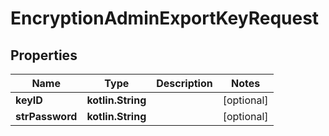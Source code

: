 
# EncryptionAdminExportKeyRequest

## Properties
| Name | Type | Description | Notes |
| ------------ | ------------- | ------------- | ------------- |
| **keyID** | **kotlin.String** |  |  [optional] |
| **strPassword** | **kotlin.String** |  |  [optional] |
